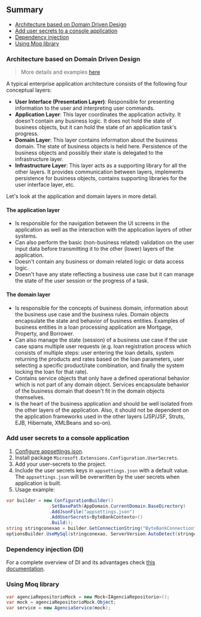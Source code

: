 ## Summary

- [Architecture based on Domain Driven Design](#architecture-based-on-domain-driven-design)
- [Add user secrets to a console application](#add-user-secrets-to-a-console-application)
- [Dependency injection](#dependency-injection)
- [Using Moq library](#using-moq-library)

### Architecture based on Domain Driven Design

> More details and examples [here](https://www.infoq.com/articles/ddd-in-practice/)

A typical enterprise application architecture consists of the following four conceptual layers:

- **User Interface (Presentation Layer)**: Responsible for presenting information to the user and interpreting user commands.
- **Application Layer**: This layer coordinates the application activity. It doesn't contain any business logic. It does not hold the state of business objects, but it can hold the state of an application task's progress.
- **Domain Layer**: This layer contains information about the business domain. The state of business objects is held here. Persistence of the business objects and possibly their state is delegated to the infrastructure layer.
- **Infrastructure Layer**: This layer acts as a supporting library for all the other layers. It provides communication between layers, implements persistence for business objects, contains supporting libraries for the user interface layer, etc.

Let's look at the application and domain layers in more detail. 

#### The application layer

- Is responsible for the navigation between the UI screens in the application as well as the interaction with the application layers of other systems.
- Can also perform the basic (non-business related) validation on the user input data before transmitting it to the other (lower) layers of the application.
- Doesn't contain any business or domain related logic or data access logic.
- Doesn't have any state reflecting a business use case but it can manage the state of the user session or the progress of a task.

#### The domain layer

- Is responsible for the concepts of business domain, information about the business use case and the business rules. Domain objects encapsulate the state and behavior of business entities. Examples of business entities in a loan processing application are Mortgage, Property, and Borrower.
- Can also manage the state (session) of a business use case if the use case spans multiple user requests (e.g. loan registration process which consists of multiple steps: user entering the loan details, system returning the products and rates based on the loan parameters, user selecting a specific product/rate combination, and finally the system locking the loan for that rate).
- Contains service objects that only have a defined operational behavior which is not part of any domain object. Services encapsulate behavior of the business domain that doesn't fit in the domain objects themselves.
- Is the heart of the business application and should be well isolated from the other layers of the application. Also, it should not be dependent on the application frameworks used in the other layers (JSP/JSF, Struts, EJB, Hibernate, XMLBeans and so-on).

### Add user secrets to a console application

1. [Configure appsettings.json](https://makolyte.com/csharp-how-to-read-custom-configuration-from-appsettings-json/).
2. Install package `Microsoft.Extensions.Configuration.UserSecrets`.
3. Add your user-secrets to the project.
4. Include the user secrets keys in `appsettings.json` with a default value. The `appsettings.json` will be overwritten by the user secrets when application is built.
5. Usage example:
```csharp
var builder = new ConfigurationBuilder()
                .SetBasePath(AppDomain.CurrentDomain.BaseDirectory)
                .AddJsonFile("appsettings.json")
                .AddUserSecrets<ByteBankContexto>()
                .Build();
string stringconexao = builder.GetConnectionString("ByteBankConnection");
optionsBuilder.UseMySql(stringconexao, ServerVersion.AutoDetect(stringconexao));
```
### Dependency injection (DI)

For a complete overview of DI and its advantages check [this documentation](https://docs.microsoft.com/en-us/dotnet/core/extensions/dependency-injection).

### Using Moq library

```csharp
var agenciaRepositorioMock = new Mock<IAgenciaRepositorio>();
var mock = agenciaRepositorioMock.Object;
var service = new AgenciaServico(mock);
```